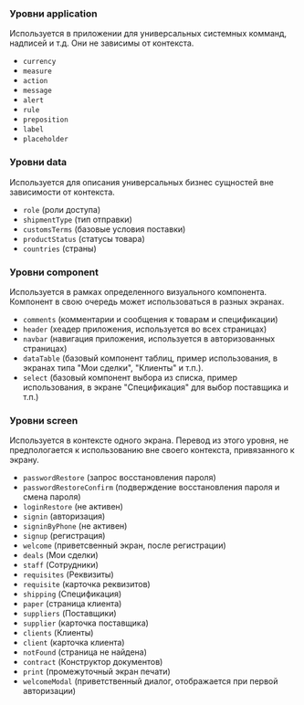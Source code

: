 ### Уровни application
Используется в приложении для универсальных системных комманд, надписей и т.д. Они не зависимы от контекста.
- `currency`
- `measure`
- `action`
- `message`
- `alert`
- `rule`
- `preposition`
- `label`
- `placeholder`

### Уровни data
Используется для описания универсальных бизнес сущностей вне зависимости от контекста.
- `role` (роли доступа)
- `shipmentType` (тип отправки)
- `customsTerms` (базовые условия поставки)
- `productStatus` (статусы товара)
- `countries` (страны)

### Уровни component
Используется в рамках определенного визуального компонента. Компонент в свою очередь может использоваться в разных экранах.
- `comments` (комментарии и сообщения к товарам и спецификации)
- `header` (хеадер приложения, используется во всех страницах)
- `navbar` (навигация приложения, используется в авторизованных страницах)
- `dataTable` (базовый компонент таблиц, пример использования, в экранах типа "Мои сделки", "Клиенты" и т.п.).
- `select` (базовый компонент выбора из списка, пример использования, в экране "Спецификация" для выбор поставщика и т.п.)

### Уровни screen
Используется в контексте одного экрана. Перевод из этого уровня, не предпологается к использованию вне своего контекста, привязанного к экрану.
- `passwordRestore` (запрос восстановления пароля)
- `passwordRestoreConfirm` (подверждение восстановления пароля и смена пароля)
- `loginRestore` (не активен)
- `signin` (авторизация)
- `signinByPhone` (не активен)
- `signup` (регистрация)
- `welcome` (приветсвенный экран, после регистрации)
- `deals` (Мои сделки)
- `staff` (Сотрудники)
- `requisites` (Реквизиты)
- `requisite` (карточка реквизитов)
- `shipping` (Спецификация)
- `paper` (страница клиента)
- `suppliers` (Поставщики)
- `supplier` (карточка поставщика)
- `clients` (Клиенты)
- `client` (карточка клиента)
- `notFound` (страница не найдена)
- `contract` (Конструктор документов)
- `print` (промежуточный экран печати)
- `welcomeModal` (приветственный диалог, отображается при первой авторизации)
